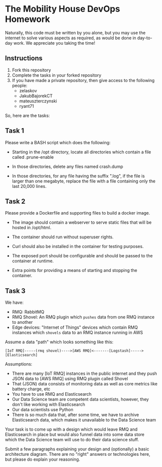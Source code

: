 # The Mobility House DevOps Homework

Naturally, this code must be written by you alone, but you may
use the internet to solve various aspects as required, as would
be done in day-to-day work. We appreciate you taking the time!

## Instructions

1. Fork this repository
2. Complete the tasks in your forked repository
3. If you have made a private repository, then give access to the following people:
    * zelaskov
    * JakubBajorekCT
    * mateuszterczynski
    * ryant71


So, here are the tasks:


## Task 1

Please write a BASH script which does the following:

* Starting in the /opt directory, locate all directories which contain
a file called .prune-enable

* In those directories, delete any files named crash.dump

* In those directories, for any file having the suffix ".log", if the
file is larger than one megabyte, replace the file with a file containing
only the last 20,000 lines.


## Task 2

Please provide a Dockerfile and supporting files to build a docker image.

* The image should contain a webserver to serve static files that will be
hosted in /opt/html.

* The container should run without superuser rights.

* Curl should also be installed in the container for testing purposes.

* The exposed port should be configurable and should be passed to the container at runtime.

* Extra points for providing a means of starting and stopping the container.


## Task 3

We have:

- RMQ: RabbitMQ
- RMQ Shovel: An RMQ plugin which `pushes` data from one RMQ instance to another
- Edge devices: "Internet of Things" devices which contain RMQ instances which `shovels` data to an RMQ instance running in AWS

Assume a data "path" which looks something like this:

    [IoT RMQ]-----(rmq shovel)---->[AWS RMQ]<-------[Logstash]----->[Elasticsearch]

Assumptions:

- There are many [IoT RMQ] instances in the public internet and they push
  JSON data to [AWS RMQ] using RMQ plugin called Shovel
- That (JSON) data consists of monitoring data as well as core metrics
  like battery charge, etc
- You have to use RMQ and Elasticsearch
- Our Data Science team are competent data scientists, however, they don't
  like working with Elasticsearch
- Our data scientists use Python
- There is so much data that, after some time, we have to archive Elasticsearch data,
  which makes it unavailable to the Data Science team

Your task is to come up with a design which would leave RMQ and Elasticsearch in place
but would also funnel data into some data store which the Data Science team
will use to do their data science stuff.

Submit a few paragraphs explaining your design and (optionally) a basic architecture diagram.
There are no "right" answers or technologies here, but please do explain your reasoning.
